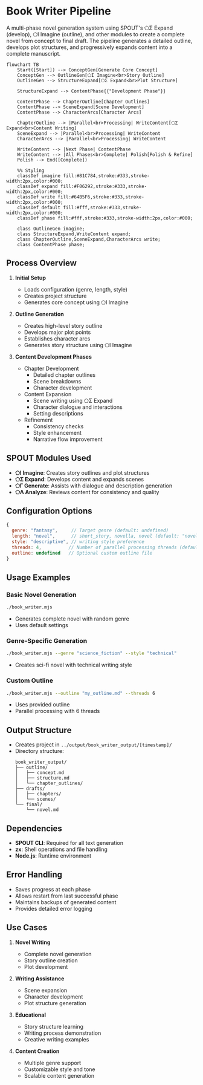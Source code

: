 # Book Writer Pipeline
A multi-phase novel generation system using SPOUT's ⬠Σ Expand (develop), ⬠I Imagine (outline), and other modules to create a complete novel from concept to final draft. The pipeline generates a detailed outline, develops plot structures, and progressively expands content into a complete manuscript.

```mermaid
flowchart TB
    Start([Start]) --> ConceptGen[Generate Core Concept]
    ConceptGen --> OutlineGen[⬠I Imagine<br>Story Outline]
    OutlineGen --> StructureExpand[⬠Σ Expand<br>Plot Structure]
    
    StructureExpand --> ContentPhase{{"Development Phase"}}
    
    ContentPhase --> ChapterOutline[Chapter Outlines]
    ContentPhase --> SceneExpand[Scene Development]
    ContentPhase --> CharacterArcs[Character Arcs]
    
    ChapterOutline --> |Parallel<br>Processing| WriteContent[⬠Σ Expand<br>Content Writing]
    SceneExpand --> |Parallel<br>Processing| WriteContent
    CharacterArcs --> |Parallel<br>Processing| WriteContent
    
    WriteContent --> |Next Phase| ContentPhase
    WriteContent --> |All Phases<br>Complete| Polish[Polish & Refine]
    Polish --> End([Complete])

    %% Styling
    classDef imagine fill:#81C784,stroke:#333,stroke-width:2px,color:#000;
    classDef expand fill:#F06292,stroke:#333,stroke-width:2px,color:#000;
    classDef write fill:#64B5F6,stroke:#333,stroke-width:2px,color:#000;
    classDef default fill:#fff,stroke:#333,stroke-width:2px,color:#000;
    classDef phase fill:#fff,stroke:#333,stroke-width:2px,color:#000;
    
    class OutlineGen imagine;
    class StructureExpand,WriteContent expand;
    class ChapterOutline,SceneExpand,CharacterArcs write;
    class ContentPhase phase;
```

## Process Overview

1. **Initial Setup**
   - Loads configuration (genre, length, style)
   - Creates project structure
   - Generates core concept using ⬠I Imagine

2. **Outline Generation**
   - Creates high-level story outline
   - Develops major plot points
   - Establishes character arcs
   - Generates story structure using ⬠I Imagine

3. **Content Development Phases**
   - Chapter Development
     - Detailed chapter outlines
     - Scene breakdowns
     - Character development
   - Content Expansion
     - Scene writing using ⬠Σ Expand
     - Character dialogue and interactions
     - Setting descriptions
   - Refinement
     - Consistency checks
     - Style enhancement
     - Narrative flow improvement

## SPOUT Modules Used

- **⬠I Imagine**: Creates story outlines and plot structures
- **⬠Σ Expand**: Develops content and expands scenes
- **⬠Γ Generate**: Assists with dialogue and description generation
- **⬠Λ Analyze**: Reviews content for consistency and quality

## Configuration Options

```javascript
{
  genre: "fantasy",     // Target genre (default: undefined)
  length: "novel",      // short_story, novella, novel (default: "novel")
  style: "descriptive", // writing style preference
  threads: 4,          // Number of parallel processing threads (default: 2)
  outline: undefined   // Optional custom outline file
}
```

## Usage Examples

### Basic Novel Generation
```bash
./book_writer.mjs
```
- Generates complete novel with random genre
- Uses default settings

### Genre-Specific Generation
```bash
./book_writer.mjs --genre "science_fiction" --style "technical"
```
- Creates sci-fi novel with technical writing style

### Custom Outline
```bash
./book_writer.mjs --outline "my_outline.md" --threads 6
```
- Uses provided outline
- Parallel processing with 6 threads

## Output Structure

- Creates project in `../output/book_writer_output/[timestamp]/`
- Directory structure:
  ```
  book_writer_output/
  ├── outline/
  │   ├── concept.md
  │   ├── structure.md
  │   └── chapter_outlines/
  ├── drafts/
  │   ├── chapters/
  │   └── scenes/
  └── final/
      └── novel.md
  ```

## Dependencies

- **SPOUT CLI**: Required for all text generation
- **zx**: Shell operations and file handling
- **Node.js**: Runtime environment

## Error Handling

- Saves progress at each phase
- Allows restart from last successful phase
- Maintains backups of generated content
- Provides detailed error logging

## Use Cases

1. **Novel Writing**
   - Complete novel generation
   - Story outline creation
   - Plot development

2. **Writing Assistance**
   - Scene expansion
   - Character development
   - Plot structure generation

3. **Educational**
   - Story structure learning
   - Writing process demonstration
   - Creative writing examples

4. **Content Creation**
   - Multiple genre support
   - Customizable style and tone
   - Scalable content generation
